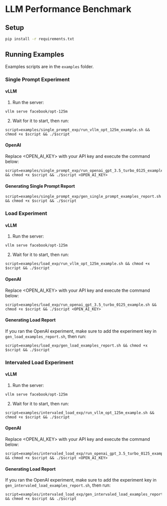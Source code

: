 # LLM Performance Benchmark

## Setup
```bash
pip install -r requirements.txt
```

## Running Examples
Examples scripts are in the `examples` folder.

### Single Prompt Experiment
#### vLLM
1) Run the server: 
```
vllm serve facebook/opt-125m
```

2) Wait for it to start, then run:

```
script=examples/single_prompt_exp/run_vllm_opt_125m_example.sh && chmod +x $script && ./$script
```

#### OpenAI
Replace <OPEN_AI_KEY> with your API key and execute the command below:
```
script=examples/single_prompt_exp/run_openai_gpt_3.5_turbo_0125_example.sh && chmod +x $script && ./$script <OPEN_AI_KEY>
```

#### Generating Single Prompt Report
```
script=examples/single_prompt_exp/gen_single_prompt_examples_report.sh && chmod +x $script && ./$script
```

### Load Experiment
#### vLLM
1) Run the server: 
```
vllm serve facebook/opt-125m
```

2) Wait for it to start, then run:

```
script=examples/load_exp/run_vllm_opt_125m_example.sh && chmod +x $script && ./$script
```

#### OpenAI
Replace <OPEN_AI_KEY> with your API key and execute the command below:
```
script=examples/load_exp/run_openai_gpt_3.5_turbo_0125_example.sh && chmod +x $script && ./$script <OPEN_AI_KEY>
```

#### Generating Load Report
If you ran the OpenAI experiment, make sure to add the experiment key in `gen_load_examples_report.sh`, then run:

```
script=examples/load_exp/gen_load_examples_report.sh && chmod +x $script && ./$script
```

### Intervaled Load Experiment
#### vLLM
1) Run the server: 
```
vllm serve facebook/opt-125m
```

2) Wait for it to start, then run:

```
script=examples/intervaled_load_exp/run_vllm_opt_125m_example.sh && chmod +x $script && ./$script
```

#### OpenAI
Replace <OPEN_AI_KEY> with your API key and execute the command below:
```
script=examples/intervaled_load_exp/run_openai_gpt_3.5_turbo_0125_example.sh && chmod +x $script && ./$script <OPEN_AI_KEY>
```

#### Generating Load Report
If you ran the OpenAI experiment, make sure to add the experiment key in `gen_intervaled_load_examples_report.sh`, then run:

```
script=examples/intervaled_load_exp/gen_intervaled_load_examples_report.sh && chmod +x $script && ./$script
```
